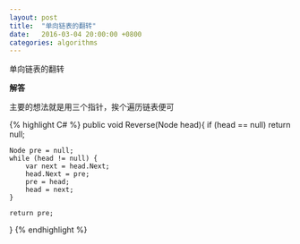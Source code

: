 ```yaml
---
layout: post
title:  "单向链表的翻转"
date:   2016-03-04 20:00:00 +0800
categories: algorithms
---
```


单向链表的翻转

**解答**

主要的想法就是用三个指针，挨个遍历链表便可

{% highlight C# %}
public void Reverse(Node head){
	if (head == null)
		return null;

	Node pre = null;
	while (head != null) {
		var next = head.Next;
		head.Next = pre;
		pre = head;
		head = next;
	}

	return pre;
}
{% endhighlight %}
